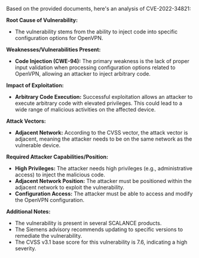 Based on the provided documents, here's an analysis of CVE-2022-34821:

**Root Cause of Vulnerability:**

*   The vulnerability stems from the ability to inject code into specific configuration options for OpenVPN.

**Weaknesses/Vulnerabilities Present:**

*   **Code Injection (CWE-94):** The primary weakness is the lack of proper input validation when processing configuration options related to OpenVPN, allowing an attacker to inject arbitrary code.

**Impact of Exploitation:**

*   **Arbitrary Code Execution:** Successful exploitation allows an attacker to execute arbitrary code with elevated privileges. This could lead to a wide range of malicious activities on the affected device.

**Attack Vectors:**

*   **Adjacent Network:** According to the CVSS vector, the attack vector is adjacent, meaning the attacker needs to be on the same network as the vulnerable device.

**Required Attacker Capabilities/Position:**

*   **High Privileges:**  The attacker needs high privileges (e.g., administrative access) to inject the malicious code.
*   **Adjacent Network Position:** The attacker must be positioned within the adjacent network to exploit the vulnerability.
*   **Configuration Access:** The attacker must be able to access and modify the OpenVPN configuration.

**Additional Notes:**

*   The vulnerability is present in several SCALANCE products.
*   The Siemens advisory recommends updating to specific versions to remediate the vulnerability.
*   The CVSS v3.1 base score for this vulnerability is 7.6, indicating a high severity.